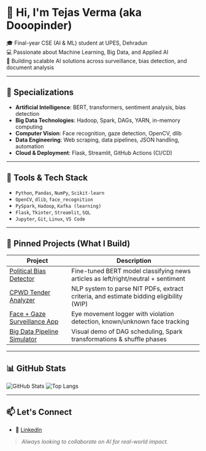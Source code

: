 # 👋 Hi, I'm Tejas Verma (aka Dooopinder)

🎓 Final-year CSE (AI & ML) student at UPES, Dehradun  
💻 Passionate about Machine Learning, Big Data, and Applied AI  
🚀 Building scalable AI solutions across surveillance, bias detection, and document analysis

---

## 🧠 Specializations
- **Artificial Intelligence**: BERT, transformers, sentiment analysis, bias detection
- **Big Data Technologies**: Hadoop, Spark, DAGs, YARN, in-memory computing
- **Computer Vision**: Face recognition, gaze detection, OpenCV, dlib
- **Data Engineering**: Web scraping, data pipelines, JSON handling, automation
- **Cloud & Deployment**: Flask, Streamlit, GitHub Actions (CI/CD)

---

## 🔧 Tools & Tech Stack
- `Python`, `Pandas`, `NumPy`, `Scikit-learn`
- `OpenCV`, `dlib`, `face_recognition`
- `PySpark`, `Hadoop`, `Kafka (learning)`
- `Flask`, `Tkinter`, `Streamlit`, `SQL`
- `Jupyter`, `Git`, `Linux`, `VS Code`

---

## 📌 Pinned Projects (What I Build)
| Project | Description |
|--------|-------------|
| [Political Bias Detector](https://github.com/Dooopinder/News-Bias-In-India) | Fine-tuned BERT model classifying news articles as left/right/neutral + sentiment |
| [CPWD Tender Analyzer](https://github.com/Dooopinder/CivilBot-WebScraping-Excel) | NLP system to parse NIT PDFs, extract criteria, and estimate bidding eligibility (WIP) |
| [Face + Gaze Surveillance App](https://github.com/Dooopinder/FaceTrack-Surveillance-GUI) | Eye movement logger with violation detection, known/unknown face tracking |
| [Big Data Pipeline Simulator ](https://github.com/Dooopinder/Big-Data-Pipeline-Simulator) | Visual demo of DAG scheduling, Spark transformations & shuffle phases |

---

## 📊 GitHub Stats
![GitHub Stats](https://github-readme-stats.vercel.app/api?username=Dooopinder&show_icons=true&theme=radical)
![Top Langs](https://github-readme-stats.vercel.app/api/top-langs/?username=Dooopinder&layout=compact)

---

## 📫 Let's Connect  
- 💼 [LinkedIn](https://www.linkedin.com/in/tejas-verma-40b156286/)

> *Always looking to collaborate on AI for real-world impact.*

